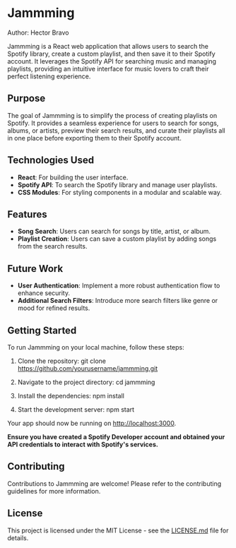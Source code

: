# Jammming

Author: Hector Bravo

Jammming is a React web application that allows users to search the Spotify library, create a custom playlist, and then save it to their Spotify account. It leverages the Spotify API for searching music and managing playlists, providing an intuitive interface for music lovers to craft their perfect listening experience.

## Purpose

The goal of Jammming is to simplify the process of creating playlists on Spotify. It provides a seamless experience for users to search for songs, albums, or artists, preview their search results, and curate their playlists all in one place before exporting them to their Spotify account.

## Technologies Used

- **React**: For building the user interface.
- **Spotify API**: To search the Spotify library and manage user playlists.
- **CSS Modules**: For styling components in a modular and scalable way.

## Features

- **Song Search**: Users can search for songs by title, artist, or album.
- **Playlist Creation**: Users can save a custom playlist by adding songs from the search results.

## Future Work

- **User Authentication**: Implement a more robust authentication flow to enhance security.
- **Additional Search Filters**: Introduce more search filters like genre or mood for refined results.

## Getting Started

To run Jammming on your local machine, follow these steps:

1. Clone the repository:
git clone https://github.com/yourusername/jammming.git

2. Navigate to the project directory:
cd jammming

3. Install the dependencies:
npm install

4. Start the development server:
npm start


Your app should now be running on [http://localhost:3000](http://localhost:3000).

**Ensure you have created a Spotify Developer account and obtained your API credentials to interact with Spotify's services.**

## Contributing

Contributions to Jammming are welcome! Please refer to the contributing guidelines for more information.

## License

This project is licensed under the MIT License - see the [LICENSE.md](LICENSE) file for details.